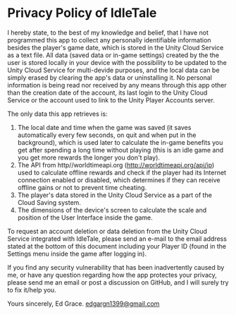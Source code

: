 # Privacy Policy of IdleTale

I hereby state, to the best of my knowledge and belief, that I have not programmed this app to collect any personally identifiable information besides the player's game date, which is stored in the Unity Cloud Service as a text file. All data (saved data or in-game settings) created by the the user is stored locally in your device with the possibility to be updated to the Unity Cloud Service for multi-devide purposes, and the local data can be simply erased by clearing the app's data or uninstalling it. No personal information is being read nor received by any means through this app other than the creation date of the account, its last login to the Unity Cloud Service or the account used to link to the Unity Player Accounts server.

The only data this app retrieves is:
1. The local date and time when the game was saved (it saves automatically every few seconds, on quit and when put in the background), which is used later to calculate the in-game benefits you get after spending a long time without playing (this is an idle game and you get more rewards the longer you don't play).
2. The API from http//worldtimeapi.org (http://worldtimeapi.org/api/ip) used to calculate offline rewards and check if the player had its Internet connection enabled or disabled, which determines if they can receive offline gains or not to prevent time cheating.
3. The player's data stored in the Unity Cloud Service as a part of the Cloud Saving system.
4. The dimensions of the device's screen to calculate the scale and position of the User Interface inside the game.

To request an account deletion or data deletion from the Unity Cloud Service integrated with IdleTale, please send an e-mail to the email address stated at the bottom of this document including your Player ID (found in the Settings menu inside the game after logging in).

If you find any security vulnerability that has been inadvertently caused by me, or have any question regarding how the app protectes your privacy, please send me an email or post a discussion on GitHub, and I will surely try to fix it/help you.

Yours sincerely,
Ed Grace.
edgargn1399@gmail.com
